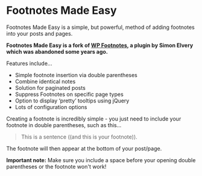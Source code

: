 # Footnotes Made Easy

Footnotes Made Easy is a simple, but powerful, method of adding footnotes into your posts and pages.

**Footnotes Made Easy is a fork of [WP Footnotes](https://github.com/drzax/wp-footnotes "Github - wp-footnotes"), a plugin by Simon Elvery which was abandoned some years ago.**

Features include...

* Simple footnote insertion via double parentheses
* Combine identical notes
* Solution for paginated posts
* Suppress Footnotes on specific page types
* Option to display ‘pretty’ tooltips using jQuery
* Lots of configuration options

Creating a footnote is incredibly simple - you just need to include your footnote in double parentheses, such as this...

>This is a sentence ((and this is your footnote)).

The footnote will then appear at the bottom of your post/page.

**Important note:** Make sure you include a space before your opening double parentheses or the footnote won't work!

